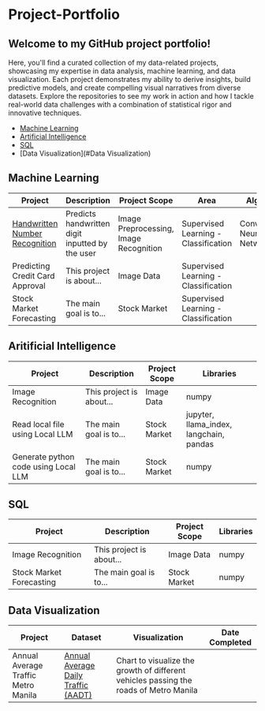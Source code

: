 # Project-Portfolio
## Welcome to my GitHub project portfolio! 
Here, you'll find a curated collection of my data-related projects, showcasing my expertise in data analysis, machine learning, and data visualization. Each project demonstrates my ability to derive insights, build predictive models, and create compelling visual narratives from diverse datasets. Explore the repositories to see my work in action and how I tackle real-world data challenges with a combination of statistical rigor and innovative techniques.

* [Machine Learning](#Machine-Learning)
* [Artificial Intelligence](#Artificial-Intelligence)
* [SQL](#SQL)
* [Data Visualization](#Data Visualization)

## Machine Learning
| Project                         | Description                                     | Project Scope  |   Area              | Algorithm             |
|---------------------------------|-------------------------------------------------|----------------|---------------------|-----------------------|
| [Handwritten Number Recognition](https://github.com/jcpunzalan123/handwritten-recognition) | Predicts handwritten digit inputted by the user | Image Preprocessing, Image Recognition | Supervised Learning - Classification | Convolutional Neural Network  |
| Predicting Credit Card Approval | This project is about...                        | Image Data     |   Supervised Learning - Classification  |
| Stock Market Forecasting        | The main goal is to...                          | Stock Market   |   Supervised Learning - Classification  |



## Aritificial Intelligence
| Project                               | Description                           | Project Scope  |   Libraries |
|---------------------------------------|---------------------------------------|----------------|-------------|
| Image Recognition                     | This project is about...              | Image Data     |   numpy     |
| Read local file using Local LLM       | The main goal is to...                | Stock Market   |   jupyter, llama_index, langchain, pandas     |
| Generate python code using Local LLM  | The main goal is to...                | Stock Market   |   numpy     |


## SQL
| Project                   | Description                           | Project Scope  |   Libraries |
|---------------------------|---------------------------------------|----------------|-------------|
| Image Recognition         | This project is about...              | Image Data     |   numpy     |
| Stock Market Forecasting  | The main goal is to...                | Stock Market   |   numpy     |


## Data Visualization
| Project                   | Dataset                           | Visualization  |   Date Completed |
|---------------------------|---------------------------------------|----------------|-------------|
|Annual Average Traffic Metro Manila| [Annual Average Daily Traffic (AADT)](https://data.gov.ph/index/public/dataset/Annual%20Average%20Daily%20Traffic%20%28AADT%29/ua1r4ams-fav9-yyqw-kdww-kjbqxpiev6la) | Chart to visualize the growth of different vehicles passing the roads of Metro Manila    |      |
